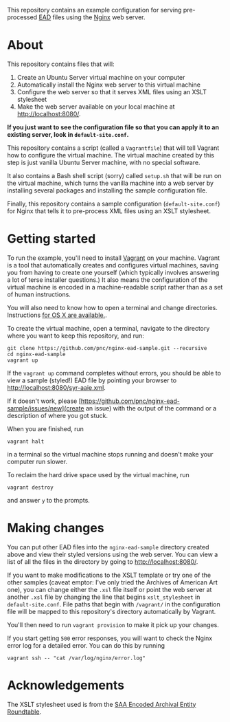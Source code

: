 This repository contains an example configuration for serving pre-processed [EAD](http://www.loc.gov/ead/) files using the [Nginx](http://nginx.org) web server.

# About

This repository contains files that will:

  1. Create an Ubuntu Server virtual machine on your computer
  2. Automatically install the Nginx web server to this virtual machine
  3. Configure the web server so that it serves XML files using an XSLT stylesheet
  4. Make the web server available on your local machine at [http://localhost:8080/](http://localhost:8080/).

__If you just want to see the configuration file so that you can apply it to an existing server, look in `default-site.conf`.__

This repository contains a script (called a `Vagrantfile`) that will tell Vagrant how to configure the virtual machine. The virtual machine created by this step is just vanilla Ubuntu Server machine, with no special software.

It also contains a Bash shell script (sorry) called `setup.sh` that will be run on the virtual machine, which turns the vanilla machine into a web server by installing several packages and installing the sample configuration file.

Finally, this repository contains a sample configuration (`default-site.conf`) for Nginx that tells it to pre-process XML files using an XSLT stylesheet.

# Getting started

To run the example, you'll need to install [Vagrant](https://www.vagrantup.com) on your machine. Vagrant is a tool that automatically creates and configures virtual machines, saving you from having to create one yourself (which typically involves answering a lot of terse installer questions.) It also means the configuration of the virtual machine is encoded in a machine-readable script rather than as a set of human instructions.

You will also need to know how to open a terminal and change directories. Instructions [for OS X are available.](http://mac.appstorm.net/how-to/utilities-how-to/how-to-use-terminal-the-basics/).

To create the virtual machine, open a terminal, navigate to the directory where you want to keep this repository, and run:

    git clone https://github.com/pnc/nginx-ead-sample.git --recursive
    cd nginx-ead-sample
    vagrant up

If the `vagrant up` command completes without errors, you should be able to view a sample (styled!) EAD file by pointing your browser to [http://localhost:8080/syr-aaie.xml](http://localhost:8080/syr-aaie.xml).

If it doesn't work, please [https://github.com/pnc/nginx-ead-sample/issues/new](create an issue) with the output of the command or a description of where you got stuck.

When you are finished, run

    vagrant halt

in a terminal so the virtual machine stops running and doesn't make your computer run slower.

To reclaim the hard drive space used by the virtual machine, run

    vagrant destroy

and answer `y` to the prompts.

# Making changes

You can put other EAD files into the `nginx-ead-sample` directory created above and view their styled versions using the web server. You can view a list of all the files in the directory by going to [http://localhost:8080/](http://localhost:8080/).

If you want to make modifications to the XSLT template or try one of the other samples (caveat emptor: I've only tried the Archives of American Art one), you can change either the `.xsl` file itself or point the web server at another `.xsl` file by changing the line that begins `xslt_stylesheet` in `default-site.conf`. File paths that begin with `/vagrant/` in the configuration file will be mapped to this repository's directory automatically by Vagrant.

You'll then need to run `vagrant provision` to make it pick up your changes.

If you start getting `500` error responses, you will want to check the Nginx error log for a detailed error. You can do this by running

    vagrant ssh -- "cat /var/log/nginx/error.log"

# Acknowledgements

The XSLT stylesheet used is from the [SAA Encoded Archival Entity Roundtable](http://www2.archivists.org/groups/encoded-archival-description-ead-roundtable).
